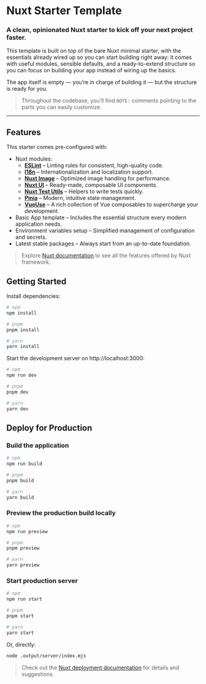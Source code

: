 # Nuxt Starter Template

### A clean, opinionated Nuxt starter to kick off your next project faster.

This template is built on top of the bare Nuxt minimal starter, with the essentials already wired up so you can start building right away: it comes with useful modules, sensible defaults, and a ready-to-extend structure so you can focus on building your app instead of wiring up the basics.

The app itself is empty — you’re in charge of building it — but the structure is ready for you.

> Throughout the codebase, you’ll find `NOTE:` comments pointing to the parts you can easily customize.

---

## Features

This starter comes pre-configured with:

- Nuxt modules:
  - **[ESLint](https://eslint.org/)** – Linting rules for consistent, high-quality code.
  - **[I18n](https://i18n.nuxtjs.org/)** – Internationalization and localization support.
  - **[Nuxt Image](https://image.nuxt.com/)** – Optimized image handling for performance.
  - **[Nuxt UI](https://ui.nuxt.com/)** – Ready-made, composable UI components.
  - **[Nuxt Test Utils](https://nuxt.com/docs/getting-started/testing)** – Helpers to write tests quickly.
  - **[Pinia](https://pinia.vuejs.org/)** – Modern, intuitive state management.
  - **[VueUse](https://vueuse.org/)** – A rich collection of Vue composables to supercharge your development.
- Basic App template – Includes the essential structure every modern application needs.
- Environment variables setup – Simplified management of configuration and secrets.
- Latest stable packages – Always start from an up-to-date foundation.

> Explore [Nuxt documentation](https://nuxt.com/docs/) to see all the features offered by Nuxt framework.

## Getting Started

Install dependencies:

```bash
# npm
npm install

# pnpm
pnpm install

# yarn
yarn install
```

Start the development server on http://localhost:3000:

```bash
# npm
npm run dev

# pnpm
pnpm dev

# yarn
yarn dev
```

## Deploy for Production

### Build the application

```bash
# npm
npm run build

# pnpm
pnpm build

# yarn
yarn build
```

### Preview the production build locally

```bash
# npm
npm run preview

# pnpm
pnpm preview

# yarn
yarn preview
```

### Start production server

```bash
# npm
npm run start

# pnpm
pnpm start

# yarn
yarn start
```

Or, directly:

```bash
node .output/server/index.mjs
```

> Check out the [Nuxt deployment documentation](https://nuxt.com/docs/getting-started/deployment) for details and suggestions.
